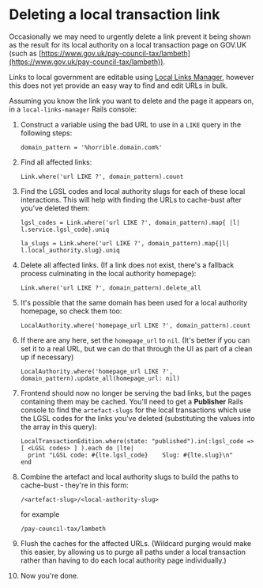 # Deleting a local transaction link

Occasionally we may need to urgently delete a link prevent it being shown as
the result for its local authority on a local transaction page on GOV.UK (such
 as [https://www.gov.uk/pay-council-tax/lambeth](https://www.gov.uk/pay-council-tax/lambeth)).

Links to local government are editable using [Local Links Manager](https://local-links-manager.publishing.service.gov.uk),
 however this does not yet provide an easy way to find and edit URLs in bulk.

Assuming you know the link you want to delete and the page it appears on, in a
`local-links-manager` Rails console:


1.  Construct a variable using the bad URL to use in a `LIKE` query in the following
    steps:

        domain_pattern = '%horrible.domain.com%'

1.  Find all affected links:

        Link.where('url LIKE ?', domain_pattern).count

1.  Find the LGSL codes and local authority slugs for each of these local
    interactions. This will help with finding the URLs to cache-bust after
    you've deleted them:

        lgsl_codes = Link.where('url LIKE ?', domain_pattern).map{ |l| l.service.lgsl_code}.uniq

        la_slugs = Link.where('url LIKE ?', domain_pattern).map{|l| l.local_authority.slug}.uniq

1.  Delete all affected links. (If a link does not exist, there's a fallback
    process culminating in the local authority homepage):

        Link.where('url LIKE ?', domain_pattern).delete_all

1.  It's possible that the same domain has been used for a local authority
    homepage, so check them too:

        LocalAuthority.where('homepage_url LIKE ?', domain_pattern).count

1.  If there are any here, set the `homepage_url` to `nil`.  (It's better if
     you can set it to a real URL, but we can do that through the UI as part
     of a clean up if necessary)

        LocalAuthority.where('homepage_url LIKE ?', domain_pattern).update_all(homepage_url: nil)

1.  Frontend should now no longer be serving the bad links, but the pages
    containing them may be cached. You'll need to get a **Publisher** Rails
    console to find the `artefact-slugs` for the local transactions which use the LGSL codes for the links you've deleted (substituting the values into the array in this query):

        LocalTransactionEdition.where(state: "published").in(:lgsl_code => [ <LGSL codes> ] ).each do |lte|
          print "LGSL code: #{lte.lgsl_code}    Slug: #{lte.slug}\n"
        end

1.  Combine the artefact and local authority slugs to build the paths to
    cache-bust - they're in this form:

        /<artefact-slug>/<local-authority-slug>

    for example

        /pay-council-tax/lambeth

1.  Flush the caches for the affected URLs.
    (Wildcard purging would make this easier, by allowing us to purge all paths
    under a local transaction rather than having to do each local authority page
    individually.)

1.  Now you're done.
